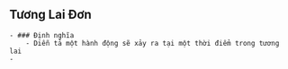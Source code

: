 ## Tương Lai Đơn
	- ### Định nghĩa
		- Diễn tả một hành động sẽ xảy ra tại một thời điểm trong tương lai
	-